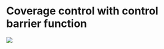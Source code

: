 # Coverage control with control barrier function 
<img src= https://user-images.githubusercontent.com/76491592/163386243-04272893-cfdd-4d75-9c76-4e237abfbc62.gif>
